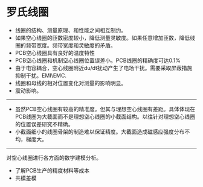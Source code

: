# 罗氏线圈

* 线圈的结构、测量原理、和性能之间相互制约。
* 如果空心线圈的匝数密度较小，降低测量灵敏度。如果任意增加匝数，降低线圈的频带宽度。频带宽度和灵敏度的矛盾。
* PCB空心线圈具有良好的温度特性
* PCB空心线圈和机制空心线圈位置误差小。PCB线圈的精确度可达0.1%
* 由于电容耦合，空心线圈附近du\/dt扰动产生了电场干扰。需要采取屏蔽措施抑制干扰。EMI\EMC.
* 线圈和母线的相对位置变化对测量的影响明显。
* 震动影响。


---


* 虽然PCB空心线圈有较高的精准度。但其与理想空心线圈有差距。具体体现在PCB线圈为大截面而不是理想空心线圈的小截面结构。以往针对理想空心线圈的位置误差研究不精确。
* 小截面细小的线圈骨架的制造难以保证精度。大截面造成磁感应强度分布不均，梯度大。

---

对空心线圈进行各方面的数学建模分析。

* 了解PCB生产的精度材料等成本
* 共模差模

